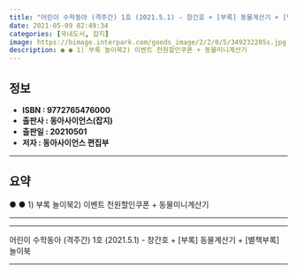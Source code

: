 ```yaml
---
title: "어린이 수학동아 (격주간) 1호 (2021.5.1) - 창간호 + [부록] 동물계산기 + [별책부록] 놀이북"
date: 2021-05-09 02:49:34
categories: [국내도서, 잡지]
image: https://bimage.interpark.com/goods_image/2/2/0/5/349232205s.jpg
description: ● ● 1) 부록 놀이북2) 이벤트 천원할인쿠폰 + 동물미니계산기
---
```


## **정보**

- **ISBN : 9772765476000**
- **출판사 : 동아사이언스(잡지)**
- **출판일 : 20210501**
- **저자 : 동아사이언스 편집부**

------



## **요약**

●  ●  1) 부록 놀이북2) 이벤트 천원할인쿠폰 + 동물미니계산기

------



------


어린이 수학동아 (격주간) 1호 (2021.5.1) - 창간호 + [부록] 동물계산기 + [별책부록] 놀이북 

------


